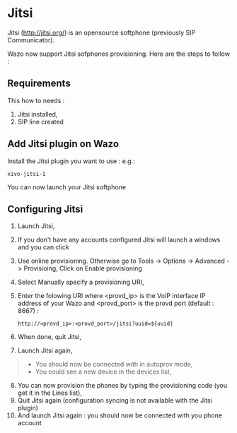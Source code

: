 # Jitsi

Jitsi (<http://jitsi.org/>) is an opensource softphone (previously SIP
Communicator).

Wazo now support Jitsi sofphones provisioning. Here are the steps to
follow :

## Requirements

This how to needs :

1.  Jitsi installed,
2.  SIP line created

## Add Jitsi plugin on Wazo

Install the Jitsi plugin you want to use : e.g.:

    xivo-jitsi-1

You can now launch your Jitsi softphone

## Configuring Jitsi

1.  Launch Jitsi,

2.  If you don't have any accounts configured Jitsi will launch a
    windows and you can click

3.  Use online provisioning. Otherwise go to Tools -\> Options -\>
    Advanced -\> Provisioing, Click on Enable provisioning

4.  Select Manually specify a provisioning URI,

5.  Enter the folowing URI where \<provd\_ip\> is the VoIP interface IP
    address of your Wazo and \<provd\_port\> is the provd port (default
    : 8667) :
    
        http://<provd_ip>:<provd_port>/jitsi?uuid=${uuid}

6.  When done, quit Jitsi,

7.  Launch Jitsi again,

>   - You should now be connected with in autoprov mode,
>   - You could see a new device in the devices list,

8.  You can now provision the phones by typing the provisioning code
    (you get it in the Lines list),
9.  Quit Jitsi again (configuration syncing is not available with the
    Jitsi plugin)
10. And launch Jitsi again : you should now be connected with you phone
    account
